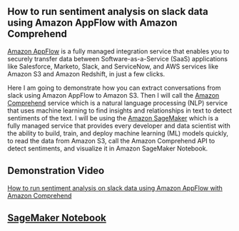 ## How to run sentiment analysis on slack data using Amazon AppFlow with Amazon Comprehend

[Amazon AppFlow](https://aws.amazon.com/appflow/) is a fully managed integration service that enables you to securely transfer data between Software-as-a-Service (SaaS) applications like Salesforce, Marketo, Slack, and ServiceNow, and AWS services like Amazon S3 and Amazon Redshift, in just a few clicks. 

Here I am going to demonstrate how you can extract conversations from slack using Amazon AppFlow to Amazon S3. Then I will call the [Amazon Comprehend](https://aws.amazon.com/comprehend/) service which is a natural language processing (NLP) service that uses machine learning to find insights and relationships in text to detect sentiments of the text. I will be using the [Amazon SageMaker](https://aws.amazon.com/sagemaker/) which is a fully managed service that provides every developer and data scientist with the ability to build, train, and deploy machine learning (ML) models quickly, to read the data from Amazon S3, call the Amazon Comprehend API to detect sentiments, and visualize it in Amazon SageMaker Notebook.


## Demonstration Video
[How to run sentiment analysis on slack data using Amazon AppFlow with Amazon Comprehend]()

## [SageMaker Notebook](notebooks/slack-sentiment.ipynb)
